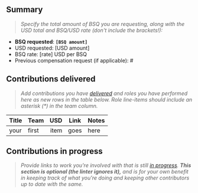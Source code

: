 <!--
Compensation requests have a specific format that enables them to be evaluated by a bot for more efficient budgeting. Please make sure you stick to the template. A linter will evaluate your request after you remove [WIP] from the issue title and notify you of any issues.

See the following link for details:
https://bisq.wiki/Making_a_compensation_request

Feel free to browse other requests if you're not sure about something, or reach out in #compensation on Keybase (https://keybase.io/team/bisq).
-->


## Summary

> _Specify the total amount of BSQ you are requesting, along with the USD total and BSQ/USD rate (don't include the brackets!):_

- **BSQ requested**: **`[BSQ amount]`** <!-- [BSQ amount] should be: USD amount / BSQ rate -->
- USD requested: [USD amount] <!-- [USD amount] should be: total of all contributions listed in "contributions delivered" table below -->
- BSQ rate: [rate] USD per BSQ <!-- [rate] should be the rate used to determine the BSQ amount above, as specified in the cycle's rate announcement (https://bisq.wiki/Compensation_Maintainer#Announce_BSQ-USD_rate) -->
- Previous compensation request (if applicable): #  <!-- Link to last compensation request submitted -->


## Contributions delivered

> _Add contributions you have [delivered](https://github.com/bisq-network/proposals/issues/19) and roles you have performed here as new rows in the table below. Role line-items should include an asterisk (*) in the team column._

| Title | Team | USD | Link | Notes |
| --- | --- | ---: | --- | --- |
| your | first | item | goes | here |

<!-- 

Each contribution should be a new line-item in the table above. 

Title - optional, string.
Team - optional, must one of the following: admin, dev, growth, ops, support (case-insensitive). If the line-item is for a role, please add a `*`. See Example 2 below.
USD - optional, number. Please do not specify 'USD', as the column title makes units clear.
Link - optional, string.
Notes - optional, string.

Example 1 - typical contribution:

| Add local Bitcoin node configuration detection | dev | 240 | https://github.com/bisq-network/bisq/pull/3982

Example 2 - role (note the asterisk):

| Community manager | growth* | 400 | https://github.com/bisq-network/roles/issues/95#issuecomment-628431613

Example 3 - list of minor contributions, such as reviews:

| | | | https://github.com/bisq-network/bisq/pull/3968 | This and PRs below too small to be valued separately. See total at bottom.
| | | | https://github.com/bisq-network/bisq/pull/4040
| | | | https://github.com/bisq-network/bisq/pull/4044
| | | | https://github.com/bisq-network/bisq/pull/4048
| | | | https://github.com/bisq-network/bisq/pull/4066
| | dev | 400 | https://github.com/bisq-network/bisq/pull/4062 | Total for items above.

-->


## Contributions in progress

> _Provide links to work you're involved with that is still [in progress](https://github.com/bisq-network/proposals/issues/19). **This section is optional (the linter ignores it),** and is for your own benefit in keeping track of what you're doing and keeping other contributors up to date with the same._
